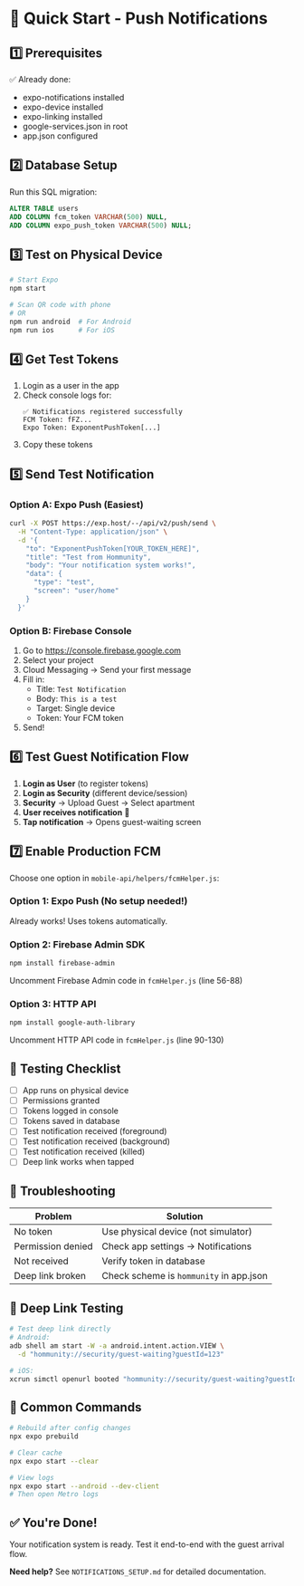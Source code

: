 # 🚀 Quick Start - Push Notifications

## 1️⃣ Prerequisites

✅ Already done:
- expo-notifications installed
- expo-device installed
- expo-linking installed
- google-services.json in root
- app.json configured

## 2️⃣ Database Setup

Run this SQL migration:

```sql
ALTER TABLE users
ADD COLUMN fcm_token VARCHAR(500) NULL,
ADD COLUMN expo_push_token VARCHAR(500) NULL;
```

## 3️⃣ Test on Physical Device

```bash
# Start Expo
npm start

# Scan QR code with phone
# OR
npm run android  # For Android
npm run ios      # For iOS
```

## 4️⃣ Get Test Tokens

1. Login as a user in the app
2. Check console logs for:
   ```
   ✅ Notifications registered successfully
   FCM Token: fFZ...
   Expo Token: ExponentPushToken[...]
   ```
3. Copy these tokens

## 5️⃣ Send Test Notification

### Option A: Expo Push (Easiest)

```bash
curl -X POST https://exp.host/--/api/v2/push/send \
  -H "Content-Type: application/json" \
  -d '{
    "to": "ExponentPushToken[YOUR_TOKEN_HERE]",
    "title": "Test from Hommunity",
    "body": "Your notification system works!",
    "data": {
      "type": "test",
      "screen": "user/home"
    }
  }'
```

### Option B: Firebase Console

1. Go to https://console.firebase.google.com
2. Select your project
3. Cloud Messaging → Send your first message
4. Fill in:
   - Title: `Test Notification`
   - Body: `This is a test`
   - Target: Single device
   - Token: Your FCM token
5. Send!

## 6️⃣ Test Guest Notification Flow

1. **Login as User** (to register tokens)
2. **Login as Security** (different device/session)
3. **Security** → Upload Guest → Select apartment
4. **User receives notification** 🎉
5. **Tap notification** → Opens guest-waiting screen

## 7️⃣ Enable Production FCM

Choose one option in `mobile-api/helpers/fcmHelper.js`:

### Option 1: Expo Push (No setup needed!)
Already works! Uses tokens automatically.

### Option 2: Firebase Admin SDK
```bash
npm install firebase-admin
```

Uncomment Firebase Admin code in `fcmHelper.js` (line 56-88)

### Option 3: HTTP API
```bash
npm install google-auth-library
```

Uncomment HTTP API code in `fcmHelper.js` (line 90-130)

## 🧪 Testing Checklist

- [ ] App runs on physical device
- [ ] Permissions granted
- [ ] Tokens logged in console
- [ ] Tokens saved in database
- [ ] Test notification received (foreground)
- [ ] Test notification received (background)
- [ ] Test notification received (killed)
- [ ] Deep link works when tapped

## 🐛 Troubleshooting

| Problem | Solution |
|---------|----------|
| No token | Use physical device (not simulator) |
| Permission denied | Check app settings → Notifications |
| Not received | Verify token in database |
| Deep link broken | Check scheme is `hommunity` in app.json |

## 📱 Deep Link Testing

```bash
# Test deep link directly
# Android:
adb shell am start -W -a android.intent.action.VIEW \
  -d "hommunity://security/guest-waiting?guestId=123"

# iOS:
xcrun simctl openurl booted "hommunity://security/guest-waiting?guestId=123"
```

## 🎯 Common Commands

```bash
# Rebuild after config changes
npx expo prebuild

# Clear cache
npx expo start --clear

# View logs
npx expo start --android --dev-client
# Then open Metro logs
```

## ✅ You're Done!

Your notification system is ready. Test it end-to-end with the guest arrival flow.

**Need help?** See `NOTIFICATIONS_SETUP.md` for detailed documentation.
